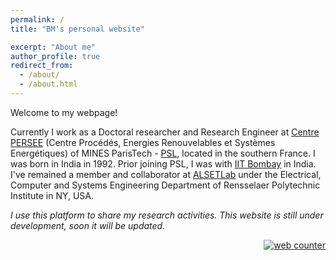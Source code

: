 ```yaml
---
permalink: /
title: "BM's personal website"

excerpt: "About me"
author_profile: true
redirect_from: 
  - /about/
  - /about.html
---
```



Welcome to my webpage!

Currently I work as a Doctoral researcher and Research Engineer at [Centre PERSEE](http://www.persee.mines-paristech.fr/Accueil/Presentation/) (Centre Procédés, Energies Renouvelables et Systèmes Energétiques) of MINES ParisTech - [PSL](https://www.psl.eu/), located in the southern France. I was born in India in 1992. Prior joining PSL, I was with [IIT Bombay](http://iitb.ac.in/) in India. I've remained a member and collaborator at [ALSETLab](https://alsetlab.github.io) under the Electrical, Computer and Systems Engineering Department of Rensselaer Polytechnic Institute in NY, USA.



*I use this platform to share my research activities. This website is still under development, soon it will be updated.*




<div style="text-align: right"> 
<!-- hitwebcounter Code START -->
<a href="https://www.hitwebcounter.com" target="_blank">
<img src="https://hitwebcounter.com/counter/counter.php?page=7952998&style=0038&nbdigits=5&type=page&initCount=0" title="Free Counter" Alt="web counter"   border="0" /></a>        
</div>
